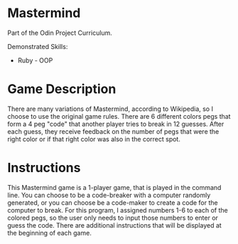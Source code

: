 # Mastermind

Part of the Odin Project Curriculum.

Demonstrated Skills: 
* Ruby - OOP

# Game Description
There are many variations of Mastermind, according to Wikipedia, so I choose to use the original game rules. There are 6 different colors pegs that form a 4 peg "code" that another player tries to break in 12 guesses. After each guess, they receive feedback on the number of pegs that were the right color or if that right color was also in the correct spot.

# Instructions
This Mastermind game is a 1-player game, that is played in the command line. You can choose to be a code-breaker with a computer randomly generated, or you can choose be a code-maker to create a code for the computer to break. For this program, I assigned numbers 1-6 to each of the colored pegs, so the user only needs to input those numbers to enter or guess the code. There are additional instructions that will be displayed at the beginning of each game.